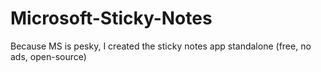 # Microsoft-Sticky-Notes
Because MS is pesky, I created the sticky notes app standalone (free, no ads, open-source)

